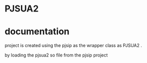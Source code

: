 # PJSUA2  

documentation
=================

project is created using the pjsip as the wrapper class as PJSUA2 .

by loading the pjsua2 so file from the pjsip project
